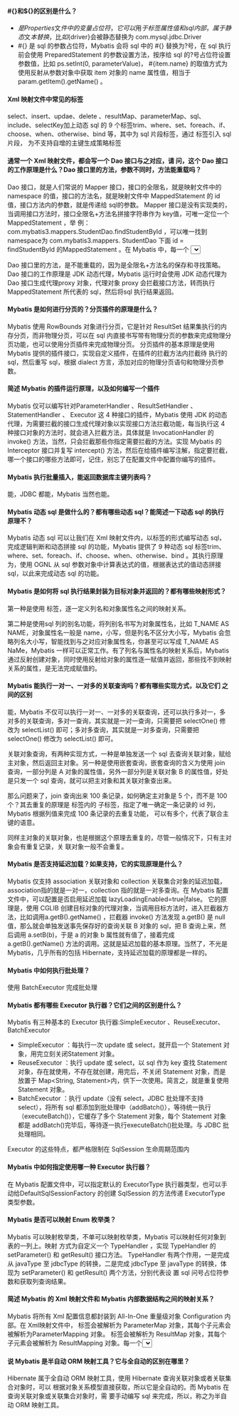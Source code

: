 #### \#{}和${}的区别是什么？

+ ${} 是 Properties ⽂件中的变量占位符，它可以⽤于标签属性值和 sql 内部，属于静态⽂本 替换，⽐如${driver}会被静态替换为 com.mysql.jdbc.Driver 
+ #{} 是 sql 的参数占位符，Mybatis 会将 sql 中的 #{} 替换为?号，在 sql 执⾏前会使⽤ PreparedStatement 的参数设置⽅法，按序给 sql 的?号占位符设置参数值，⽐如 ps.setInt(0, parameterValue)， #{item.name} 的取值⽅式为使⽤反射从参数对象中获取 item 对象的 name 属性值，相当于 param.getItem().getName() 。

#### Xml 映射⽂件中常⻅的标签

select、insert、updae、delete 、resultMap、parameterMap、sql、include、selectKey加上动态 sql 的 9 个标签trim、where、set、foreach、if、choose、when、otherwise、bind 等，其中为 sql ⽚段标签，通过  标签引⼊ sql ⽚段，  为不⽀持⾃增的主键⽣成策略标签

#### 通常⼀个 Xml 映射⽂件，都会写⼀个 Dao 接口与之对应，请 问，这个 Dao 接⼝的⼯作原理是什么？Dao 接⼝⾥的方法，参数不同时，方法能重载吗？

Dao 接⼝，就是⼈们常说的 Mapper 接⼝，接⼝的全限名，就是映射⽂件中的 namespace 的值，接⼝的⽅法名，就是映射⽂件中 MappedStatement 的 id 值，接⼝⽅法内的参数，就是传递给 sql的参数。 Mapper 接⼝是没有实现类的，当调⽤接⼝⽅法时，接⼝全限名+⽅法名拼接字符串作为 key值，可唯⼀定位⼀个 MappedStatement ，举
例： com.mybatis3.mappers.StudentDao.findStudentById ，可以唯⼀找到 namespace为 com.mybatis3.mappers. StudentDao 下⾯ id = findStudentById 的MappedStatement 。在 Mybatis 中，每⼀个 <select> 、 <insert> 、 <update> 、 <delete> 标签，都会被解析为⼀个 MappedStatement 对象。

Dao 接⼝⾥的⽅法，是不能重载的，因为是全限名+⽅法名的保存和寻找策略。Dao 接⼝的⼯作原理是 JDK 动态代理，Mybatis 运⾏时会使⽤ JDK 动态代理为 Dao 接⼝⽣成代理proxy 对象，代理对象 proxy 会拦截接⼝⽅法，转⽽执⾏ MappedStatement 所代表的 sql，然后将sql 执⾏结果返回。

#### Mybatis 是如何进行分⻚的？分⻚插件的原理是什么？

Mybatis 使⽤ RowBounds 对象进⾏分⻚，它是针对 ResultSet 结果集执⾏的内存分⻚，⽽⾮物理分⻚，可以在 sql 内直接书写带有物理分⻚的参数来完成物理分⻚功能，也可以使⽤分⻚插件来完成物理分⻚。
分⻚插件的基本原理是使⽤ Mybatis 提供的插件接⼝，实现⾃定义插件，在插件的拦截⽅法内拦截待
执⾏的 sql，然后重写 sql，根据 dialect ⽅⾔，添加对应的物理分⻚语句和物理分⻚参数。

#### 简述 Mybatis 的插件运⾏原理，以及如何编写⼀个插件

Mybatis 仅可以编写针对ParameterHandler 、ResultSetHandler 、 StatementHandler 、 Executor 这 4 种接⼝的插件，Mybatis 使⽤ JDK 的动态代理，为需要拦截的接⼝⽣成代理对象以实现接⼝⽅法拦截功能，每当执⾏这 4 种接⼝对象的⽅法时，就会进⼊拦截⽅法，具体就是 InvocationHandler 的invoke() ⽅法，当然，只会拦截那些你指定需要拦截的⽅法。实现 Mybatis 的 Interceptor 接⼝并复写 intercept() ⽅法，然后在给插件编写注解，指定要拦截，哪⼀个接⼝的哪些⽅法即可，记住，别忘了在配置⽂件中配置你编写的插件。

#### Mybatis 执⾏批量插⼊，能返回数据库主键列表吗？

能，JDBC 都能，Mybatis 当然也能。

#### Mybatis 动态 sql 是做什么的？都有哪些动态 sql？能简述⼀下动态 sql 的执⾏ 原理不？

Mybatis 动态 sql 可以让我们在 Xml 映射⽂件内，以标签的形式编写动态 sql，完成逻辑判断和动态拼接 sql 的功能，Mybatis 提供了 9 种动态 sql 标签trim、where、set、foreach、if、choose、when、otherwise、bind 。其执⾏原理为，使⽤ OGNL 从 sql 参数对象中计算表达式的值，根据表达式的值动态拼接 sql，以此来完成动态 sql 的功能。

#### Mybatis 是如何将 sql 执⾏结果封装为⽬标对象并返回的？都有哪些映射形式？

第⼀种是使⽤ <resultMap> 标签，逐⼀定义列名和对象属性名之间的映射关系。

第⼆种是使⽤sql 列的别名功能，将列别名书写为对象属性名，⽐如 T_NAME AS NAME，对象属性名⼀般是 name，⼩写，但是列名不区分⼤⼩写，Mybatis 会忽略列名⼤⼩写，智能找到与之对应对象属性名，你甚⾄可以写成 T_NAME AS NaMe，Mybatis ⼀样可以正常⼯作。有了列名与属性名的映射关系后，Mybatis 通过反射创建对象，同时使⽤反射给对象的属性逐⼀赋值并返回，那些找不到映射关系的属性，是⽆法完成赋值的。

#### Mybatis 能执⾏⼀对⼀、⼀对多的关联查询吗？都有哪些实现⽅式，以及它们 之间的区别

能，Mybatis 不仅可以执⾏⼀对⼀、⼀对多的关联查询，还可以执⾏多对⼀，多对多的关联查询，多对⼀查询，其实就是⼀对⼀查询，只需要把 selectOne() 修改为 selectList() 即可；多对多查询，其实就是⼀对多查询，只需要把 selectOne() 修改为 selectList() 即可。

关联对象查询，有两种实现⽅式，⼀种是单独发送⼀个 sql 去查询关联对象，赋给主对象，然后返回主对象。另⼀种是使⽤嵌套查询，嵌套查询的含义为使⽤ join 查询，⼀部分列是 A 对象的属性值，另外⼀部分列是关联对象 B 的属性值，好处是只发⼀个 sql 查询，就可以把主对象和其关联对象查出来。

那么问题来了，join 查询出来 100 条记录，如何确定主对象是 5 个，⽽不是 100 个？其去重复的原理是 <resultMap> 标签内的 <id> ⼦标签，指定了唯⼀确定⼀条记录的 id 列，Mybatis 根据列值来完成 100 条记录的去重复功能， <id> 可以有多个，代表了联合主键的语意。

同样主对象的关联对象，也是根据这个原理去重复的，尽管⼀般情况下，只有主对象会有重复记录，关
联对象⼀般不会重复。

#### Mybatis 是否⽀持延迟加载？如果⽀持，它的实现原理是什么？

Mybatis 仅⽀持 association 关联对象和 collection 关联集合对象的延迟加载，association指的就是⼀对⼀，collection 指的就是⼀对多查询。在 Mybatis 配置⽂件中，可以配置是否启⽤延迟加载 lazyLoadingEnabled=true|false。
它的原理是，使⽤ CGLIB 创建⽬标对象的代理对象，当调⽤⽬标⽅法时，进⼊拦截器⽅法，⽐如调⽤a.getB().getName() ，拦截器 invoke() ⽅法发现 a.getB() 是 null 值，那么就会单独发送事先保存好的查询关联 B 对象的 sql，把 B 查询上来，然后调⽤ a.setB(b)，于是 a 的对象 b 属性就有值了，接着完成 a.getB().getName() ⽅法的调⽤。这就是延迟加载的基本原理。当然了，不光是 Mybatis，⼏乎所有的包括 Hibernate，⽀持延迟加载的原理都是⼀样的。

#### Mybatis 中如何执行批处理？

使⽤ BatchExecutor 完成批处理

 #### Mybatis 都有哪些 Executor 执⾏器？它们之间的区别是什么？

Mybatis 有三种基本的 Executor 执⾏器:SimpleExecutor 、ReuseExecutor、BatchExecutor

+ SimpleExecutor ：每执⾏⼀次 update 或 select，就开启⼀个 Statement 对象，⽤完⽴刻关闭Statement 对象。
+ ReuseExecutor ：执⾏ update 或 select，以 sql 作为 key 查找 Statement 对象，存在就使⽤，不存在就创建，⽤完后，不关闭 Statement 对象，⽽是放置于 Map<String, Statement>内，供下⼀次使⽤。简⾔之，就是重复使⽤ Statement 对象。
+ BatchExecutor ：执⾏ update（没有 select，JDBC 批处理不⽀持 select），将所有 sql 都添加到批处理中（addBatch()），等待统⼀执⾏（executeBatch()），它缓存了多个 Statement 对象，每个 Statement 对象都是 addBatch()完毕后，等待逐⼀执⾏executeBatch()批处理。与 JDBC 批处理相同。

Executor 的这些特点，都严格限制在 SqlSession ⽣命周期范围内

####  Mybatis 中如何指定使⽤哪⼀种 Executor 执⾏器？

在 Mybatis 配置⽂件中，可以指定默认的 ExecutorType 执⾏器类型，也可以⼿动给DefaultSqlSessionFactory 的创建 SqlSession 的⽅法传递 ExecutorType 类型参数。

 #### Mybatis 是否可以映射 Enum 枚举类？

Mybatis 可以映射枚举类，不单可以映射枚举类，Mybatis 可以映射任何对象到表的⼀列上。映射 ⽅式为⾃定义⼀个 TypeHandler ，实现 TypeHandler 的 setParameter() 和 getResult() 接⼝⽅法。 TypeHandler 有两个作⽤，⼀是完成从 javaType ⾄ jdbcType 的转换，⼆是完成 jdbcType ⾄ javaType 的转换，体现为 setParameter() 和 getResult() 两个⽅法，分别代表设 置 sql 问号占位符参数和获取列查询结果。

#### 简述 Mybatis 的 Xml 映射⽂件和 Mybatis 内部数据结构之间的映射关系？

Mybatis 将所有 Xml 配置信息都封装到 All-In-One 重量级对象 Configuration 内部。在 Xml映射⽂件中， <parameterMap> 标签会被解析为 ParameterMap 对象，其每个⼦元素会被解析为ParameterMapping 对象。 <resultMap> 标签会被解析为 ResultMap 对象，其每个⼦元素会被解析为 ResultMapping 对象。每⼀个<select>、<insert>、<update>、<delete> 标签均会被解析为 MappedStatement 对象，标签内的 sql 会被解析为 BoundSql 对象。

#### 说 Mybatis 是半⾃动 ORM 映射⼯具？它与全⾃动的区别在哪⾥？

Hibernate 属于全⾃动 ORM 映射⼯具，使⽤ Hibernate 查询关联对象或者关联集合对象时，可以 根据对象关系模型直接获取，所以它是全⾃动的。⽽ Mybatis 在查询关联对象或关联集合对象时，需 要⼿动编写 sql 来完成，所以，称之为半⾃动 ORM 映射⼯具。